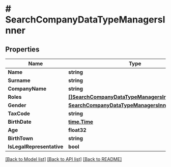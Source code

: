 # # SearchCompanyDataTypeManagersInner


## Properties 


Name | Type | Description | Notes
------------ | ------------- | ------------- | -------------
**Name**| **string** |   | [optional]
**Surname**| **string** |   | [optional]
**CompanyName**| **string** |   | [optional]
**Roles**| [**[]SearchCompanyDataTypeManagersInnerRolesInner**](SearchCompanyDataTypeManagersInnerRolesInner.md) |   | [optional]
**Gender**| [**SearchCompanyDataTypeManagersInnerGender**](SearchCompanyDataTypeManagersInnerGender.md) |   | [optional]
**TaxCode**| **string** |   | [optional]
**BirthDate**| [**time.Time**](time.Time.md) |   | [optional]
**Age**| **float32** |   | [optional]
**BirthTown**| **string** |   | [optional]
**IsLegalRepresentative**| **bool** |   | [optional]


[[Back to Model list]](../../README.md#models) [[Back to API list]](../../README.md#endpoints) [[Back to README]](../../README.md)

